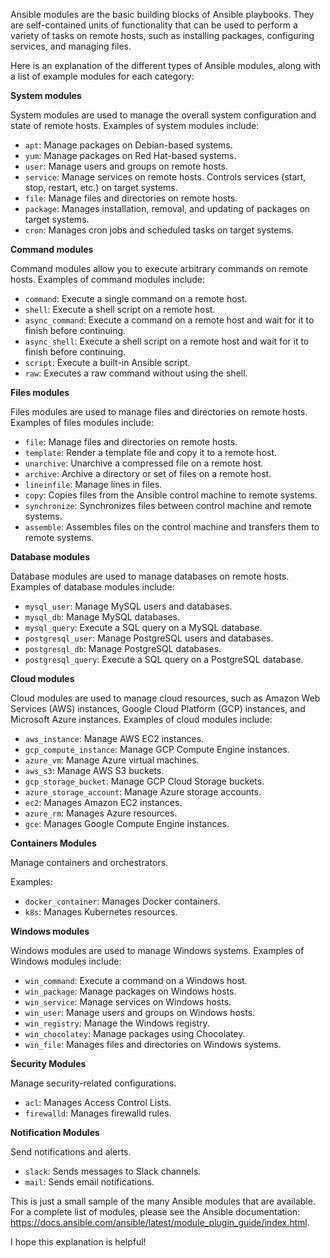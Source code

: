 Ansible modules are the basic building blocks of Ansible playbooks. They are self-contained units of functionality that can be used to perform a variety of tasks on remote hosts, such as installing packages, configuring services, and managing files.

Here is an explanation of the different types of Ansible modules, along with a list of example modules for each category:

**System modules**

System modules are used to manage the overall system configuration and state of remote hosts. Examples of system modules include:

* `apt`: Manage packages on Debian-based systems.
* `yum`: Manage packages on Red Hat-based systems.
* `user`: Manage users and groups on remote hosts.
* `service`: Manage services on remote hosts.  Controls services (start, stop, restart, etc.) on target systems.
* `file`: Manage files and directories on remote hosts.
* `package`: Manages installation, removal, and updating of packages on target systems.
* `cron`: Manages cron jobs and scheduled tasks on target systems.

**Command modules**

Command modules allow you to execute arbitrary commands on remote hosts. Examples of command modules include:

* `command`: Execute a single command on a remote host.
* `shell`: Execute a shell script on a remote host.
* `async_command`: Execute a command on a remote host and wait for it to finish before continuing.
* `async_shell`: Execute a shell script on a remote host and wait for it to finish before continuing.
* `script`: Execute a built-in Ansible script.
* `raw`: Executes a raw command without using the shell.

**Files modules**

Files modules are used to manage files and directories on remote hosts. Examples of files modules include:

* `file`: Manage files and directories on remote hosts.
* `template`: Render a template file and copy it to a remote host.
* `unarchive`: Unarchive a compressed file on a remote host.
* `archive`: Archive a directory or set of files on a remote host.
* `lineinfile`: Manage lines in files.
* `copy`: Copies files from the Ansible control machine to remote systems.
* `synchronize`: Synchronizes files between control machine and remote systems.
* `assemble`:  Assembles files on the control machine and transfers them to remote systems.


**Database modules**

Database modules are used to manage databases on remote hosts. Examples of database modules include:

* `mysql_user`: Manage MySQL users and databases.
* `mysql_db`: Manage MySQL databases.
* `mysql_query`: Execute a SQL query on a MySQL database.
* `postgresql_user`: Manage PostgreSQL users and databases.
* `postgresql_db`: Manage PostgreSQL databases.
* `postgresql_query`: Execute a SQL query on a PostgreSQL database.

**Cloud modules**

Cloud modules are used to manage cloud resources, such as Amazon Web Services (AWS) instances, Google Cloud Platform (GCP) instances, and Microsoft Azure instances. Examples of cloud modules include:

* `aws_instance`: Manage AWS EC2 instances.
* `gcp_compute_instance`: Manage GCP Compute Engine instances.
* `azure_vm`: Manage Azure virtual machines.
* `aws_s3`: Manage AWS S3 buckets.
* `gcp_storage_bucket`: Manage GCP Cloud Storage buckets.
* `azure_storage_account`: Manage Azure storage accounts.
* `ec2`: Manages Amazon EC2 instances.
* `azure_rm`: Manages Azure resources.
* `gce`: Manages Google Compute Engine instances.

**Containers Modules**

Manage containers and orchestrators.

Examples:
* `docker_container`: Manages Docker containers.
* `k8s`: Manages Kubernetes resources.


**Windows modules**

Windows modules are used to manage Windows systems. Examples of Windows modules include:

* `win_command`: Execute a command on a Windows host.
* `win_package`: Manage packages on Windows hosts.
* `win_service`: Manage services on Windows hosts.
* `win_user`: Manage users and groups on Windows hosts.
* `win_registry`: Manage the Windows registry.
* `win_chocolatey`: Manage packages using Chocolatey.
* `win_file`: Manages files and directories on Windows systems.

**Security Modules**

Manage security-related configurations.
* `acl`: Manages Access Control Lists.
* `firewalld`: Manages firewalld rules.

**Notification Modules**

Send notifications and alerts.
* `slack`: Sends messages to Slack channels.
* `mail`: Sends email notifications.

This is just a small sample of the many Ansible modules that are available. For a complete list of modules, please see the Ansible documentation: https://docs.ansible.com/ansible/latest/module_plugin_guide/index.html.

I hope this explanation is helpful!

